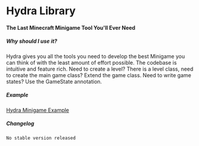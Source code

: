 # Hydra Library
#### The Last Minecraft Minigame Tool You'll Ever Need

##### Why should I use it?
Hydra gives you all the tools you need to develop the best Minigame you can think of with
the least amount of effort possible. The codebase is intuitive and feature rich. Need to
create a level? There is a level class, need to create the main game class? Extend the game 
class. Need to write game states? Use the GameState annotation.


##### Example
[Hydra Minigame Example](https://github.com/ethsmith/hydra-example)


##### Changelog
```
No stable version released
```